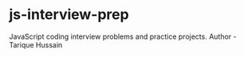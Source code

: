 # js-interview-prep
JavaScript coding interview problems and practice projects.
Author - Tarique Hussain
